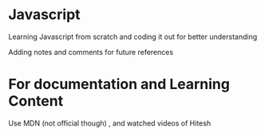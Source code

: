 # Javascript
Learning Javascript from scratch and coding it out for better understanding

Adding notes and comments for future references

# For documentation and Learning Content
Use MDN (not official though) , and watched videos of Hitesh
